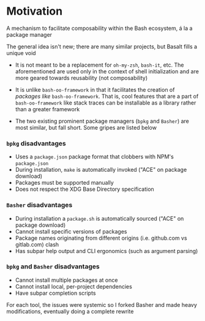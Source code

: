 # Motivation

A mechanism to facilitate composability within the Bash ecosystem, á la a package manager

The general idea isn't new; there are many similar projects, but Basalt fills a unique void

- It is not meant to be a replacement for `oh-my-zsh`, `bash-it`, etc. The aforementioned are used only in the context of shell initialization and are more geared towards reusability (not composability)

- It is unlike `bash-oo-framework` in that it facilitates the creation of _packages like_ `bash-oo-framework`. That is, cool features that are a part of `bash-oo-framework` like stack traces can be installable as a library rather than a greater framework

- The two existing prominent package managers (`bpkg` and `Basher`) are most similar, but fall short. Some gripes are listed below

### `bpkg` disadvantages

- Uses a `package.json` package format that clobbers with NPM's `package.json`
- During installation, `make` is automatically invoked ("ACE" on package download)
- Packages must be supported manually
- Does not respect the XDG Base Directory specification

### `Basher` disadvantages

- During installation a `package.sh` is automatically sourced ("ACE" on package download)
- Cannot install specific versions of packages
- Package names originating from different origins (i.e. github.com vs gitlab.com) clash
- Has subpar help output and CLI ergonomics (such as argument parsing)

### `bpkg` and `Basher` disadvantages

- Cannot install multiple packages at once
- Cannot install local, per-project dependencies
- Have subpar completion scripts


For each tool, the issues were systemic so I forked Basher and made heavy modifications, eventually doing a complete rewrite
